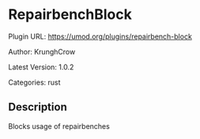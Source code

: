 # RepairbenchBlock

Plugin URL: https://umod.org/plugins/repairbench-block

Author: KrunghCrow

Latest Version: 1.0.2

Categories: rust

## Description

Blocks usage of repairbenches
